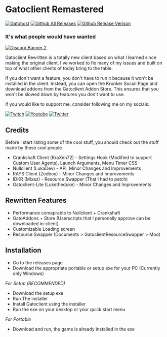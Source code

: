 # Gatoclient Remastered
[![Gatohost](https://img.shields.io/badge/-%F0%9F%90%B1gatohost-informational?style=for-the-badge)]() [![Github All Releases](https://img.shields.io/github/downloads/creepycats/gatoclient/total.svg?style=for-the-badge)]() [![Github Release Verison](https://img.shields.io/github/v/release/creepycats/gatoclient?style=for-the-badge)]()
### It's what people would have wanted
[![Discord Banner 2](https://discordapp.com/api/guilds/634754871232430115/widget.png?style=banner2)](https://discord.com/invite/ug7rQZT)

Gatoclient Rewritten is a totally new client based on what I learned since making the original client. I've worked to fix many of my issues and built on top of what other clients of today bring to the table.

If you don't want a feature, you don't have to run it because it won't be installed in the client. Instead, you can open the Krunker Social Page and download addons from the Gatoclient Addon Store. This ensures that you won't be slowed down by features you don't want to use.

If you would like to support me, consider following me on my socials:

[![Twitch](https://img.shields.io/badge/-Twitch%20-%23e2a1f7?style=for-the-badge&logo=twitch)](https://twitch.tv/creepycats) [![Youtube](https://img.shields.io/badge/-Youtube-%23ff5454?style=for-the-badge&logo=youtube)](https://www.youtube.com/c/creepycatsttv) [![Twitter](https://img.shields.io/badge/-Twitter-9cf?style=for-the-badge&logo=twitter)](https://twitter.com/creepycatsttv)

## Credits
Before I start listing some of the cool stuff, you should check out the stuff made by these cool people
- Crankshaft Client (KraXen72) - Settings Hook (Modified to support Custom User Agents), Launch Arguments, Menu Timer CSS
- Nullclient (LukaDev) - API, Minor Changes and Improvements
- RAYS Client (Zedboy) - Minor Changes and Improvements
- IDKR (Mixaz) - Resource Swapper (That I had to patch)
- Gatoclient-Lite (Luketheduke) - Minor Changes and Improvements

## Rewritten Features
- Performance comaprable to Nullclient + Crankshaft
- GatoAddons + Store (Userscripts that I personally approve can be downloaded in-client)
- Customizable Loading screen
- Resource Swapper (Documents > GatoclientResourceSwapper > Mod)

## Installation
- Go to the releases page
- Download the appropriate portable or setup exe for your PC (Currently only Windows)

_For Setup (RECOMMENDED)_
- Download the setup exe
- Run The installer
- Install Gatoclient using the installer
- Run the exe on your desktop or your quick start menu

_For Portable_
- Download and run, the game is already installed in the exe
